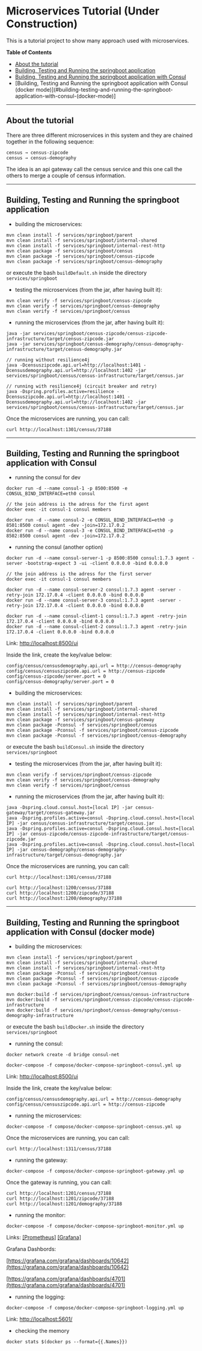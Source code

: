 # Microservices Tutorial (Under Construction)

This is a tutorial project to show many approach used with microservices.

**Table of Contents**
* [About the tutorial](#about-the-tutorial)
* [Building, Testing and Running the springboot application](#building-testing-and-running-the-springboot-application)
* [Building, Testing and Running the springboot application with Consul](#building-testing-and-running-the-springboot-application-with-consul)
* [Building, Testing and Running the springboot application with Consul (docker mode)](#building-testing-and-running-the-springboot-application-with-consul-(docker-mode)]

***

## About the tutorial

There are three different microservices in this system and they are chained together in the following sequence:

```
census → census-zipcode
census → census-demography
```

The idea is an api gateway call the census service and this one call the others to merge a couple of census information.

***

## Building, Testing and Running the springboot application

* building the microservices:
```
mvn clean install -f services/springboot/parent
mvn clean install -f services/springboot/internal-shared
mvn clean install -f services/springboot/internal-rest-http
mvn clean package -f services/springboot/census
mvn clean package -f services/springboot/census-zipcode
mvn clean package -f services/springboot/census-demography
```

or execute the bash `buildDefault.sh` inside the directory `services/springboot`

* testing the microservices (from the jar, after having built it):
```
mvn clean verify -f services/springboot/census-zipcode
mvn clean verify -f services/springboot/census-demography
mvn clean verify -f services/springboot/census
```
* running the microservices (from the jar, after having built it):
```
java -jar services/springboot/census-zipcode/census-zipcode-infrastructure/target/census-zipcode.jar
java -jar services/springboot/census-demography/census-demography-infrastructure/target/census-demography.jar

// running without resilience4j
java -Dcensuszipcode.api.url=http://localhost:1401 -Dcensusdemography.api.url=http://localhost:1402 -jar services/springboot/census/census-infrastructure/target/census.jar

// running with resilience4j (circuit breaker and retry)
java -Dspring.profiles.active=resilience -Dcensuszipcode.api.url=http://localhost:1401 -Dcensusdemography.api.url=http://localhost:1402 -jar services/springboot/census/census-infrastructure/target/census.jar
```

Once the microservices are running, you can call:
```
curl http://localhost:1301/census/37188
```

***

## Building, Testing and Running the springboot application with Consul

* running the consul for dev

```
docker run -d --name consul-1 -p 8500:8500 -e CONSUL_BIND_INTERFACE=eth0 consul

// the join address is the adress for the first agent
docker exec -it consul-1 consul members

docker run -d --name consul-2 -e CONSUL_BIND_INTERFACE=eth0 -p 8501:8500 consul agent -dev -join=172.17.0.2
docker run -d --name consul-3 -e CONSUL_BIND_INTERFACE=eth0 -p 8502:8500 consul agent -dev -join=172.17.0.2
```
* running the consul (another option)
```
docker run -d --name consul-server-1 -p 8500:8500 consul:1.7.3 agent -server -bootstrap-expect 3 -ui -client 0.0.0.0 -bind 0.0.0.0

// the join address is the adress for the first server
docker exec -it consul-1 consul members

docker run -d --name consul-server-2 consul:1.7.3 agent -server -retry-join 172.17.0.4 -client 0.0.0.0 -bind 0.0.0.0
docker run -d --name consul-server-3 consul:1.7.3 agent -server -retry-join 172.17.0.4 -client 0.0.0.0 -bind 0.0.0.0

docker run -d --name consul-client-1 consul:1.7.3 agent -retry-join 172.17.0.4 -client 0.0.0.0 -bind 0.0.0.0
docker run -d --name consul-client-2 consul:1.7.3 agent -retry-join 172.17.0.4 -client 0.0.0.0 -bind 0.0.0.0
```

Link: [http://localhost:8500/ui](http://localhost:8500/ui)

Inside the link, create the key/value below:

```
config/census/censusdemography.api.url = http://census-demography
config/census/censuszipcode.api.url = http://census-zipcode
config/census-zipcode/server.port = 0
config/census-demography/server.port = 0
```

* building the microservices:
```
mvn clean install -f services/springboot/parent
mvn clean install -f services/springboot/internal-shared
mvn clean install -f services/springboot/internal-rest-http
mvn clean package -f services/springboot/census-gateway
mvn clean package -Pconsul -f services/springboot/census
mvn clean package -Pconsul -f services/springboot/census-zipcode
mvn clean package -Pconsul -f services/springboot/census-demography
```

or execute the bash `buildConsul.sh` inside the directory `services/springboot`

* testing the microservices (from the jar, after having built it):
```
mvn clean verify -f services/springboot/census-zipcode
mvn clean verify -f services/springboot/census-demography
mvn clean verify -f services/springboot/census
```
* running the microservices (from the jar, after having built it):
```
java -Dspring.cloud.consul.host=[local IP] -jar census-gateway/target/census-gateway.jar
java -Dspring.profiles.active=consul -Dspring.cloud.consul.host=[local IP] -jar census/census-infrastructure/target/census.jar
java -Dspring.profiles.active=consul -Dspring.cloud.consul.host=[local IP] -jar census-zipcode/census-zipcode-infrastructure/target/census-zipcode.jar
java -Dspring.profiles.active=consul -Dspring.cloud.consul.host=[local IP] -jar census-demography/census-demography-infrastructure/target/census-demography.jar
```

Once the microservices are running, you can call:
```
curl http://localhost:1301/census/37188

curl http://localhost:1200/census/37188
curl http://localhost:1200/zipcode/37188
curl http://localhost:1200/demography/37188
```

***

## Building, Testing and Running the springboot application with Consul (docker mode)

* building the microservices:
```
mvn clean install -f services/springboot/parent
mvn clean install -f services/springboot/internal-shared
mvn clean install -f services/springboot/internal-rest-http
mvn clean package -Pconsul -f services/springboot/census
mvn clean package -Pconsul -f services/springboot/census-zipcode
mvn clean package -Pconsul -f services/springboot/census-demography

mvn docker:build -f services/springboot/census/census-infrastructure
mvn docker:build -f services/springboot/census-zipcode/census-zipcode-infrastructure
mvn docker:build -f services/springboot/census-demography/census-demography-infrastructure
```

or execute the bash `buildDocker.sh` inside the directory `services/springboot`

* running the consul:
```
docker network create -d bridge consul-net

docker-compose -f compose/docker-compose-springboot-consul.yml up
```

Link: [http://localhost:8500/ui](http://localhost:8500/ui)

Inside the link, create the key/value below:

```
config/census/censusdemography.api.url = http://census-demography
config/census/censuszipcode.api.url = http://census-zipcode
```
* running the microservices:
```
docker-compose -f compose/docker-compose-springboot-census.yml up
```

Once the microservices are running, you can call:
```
curl http://localhost:1311/census/37188
```

* running the gateway:
```
docker-compose -f compose/docker-compose-springboot-gateway.yml up
```

Once the gateway is running, you can call:
```
curl http://localhost:1201/census/37188
curl http://localhost:1201/zipcode/37188
curl http://localhost:1201/demography/37188
```

* running the monitor:
```
docker-compose -f compose/docker-compose-springboot-monitor.yml up
```

Links: [[Prometheus]](http://localhost:9090/) [[Grafana]](http://localhost:3000/)

Grafana Dashbords:

[https://grafana.com/grafana/dashboards/10642](https://grafana.com/grafana/dashboards/10642)

[https://grafana.com/grafana/dashboards/4701](https://grafana.com/grafana/dashboards/4701)

* running the logging:
```
docker-compose -f compose/docker-compose-springboot-logging.yml up
```

Link: [http://localhost:5601/](http://localhost:5601/)

* checking the memory
```
docker stats $(docker ps --format={{.Names}})
```
